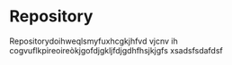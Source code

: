 # Repository
Repositorydoihweqlsmyfuxhcgkjhfvd vjcnv ih cogvuflkpireoireòkjgofdjgkljfdjgdhfhsjkjgfs
xsadsfsdafdsf
